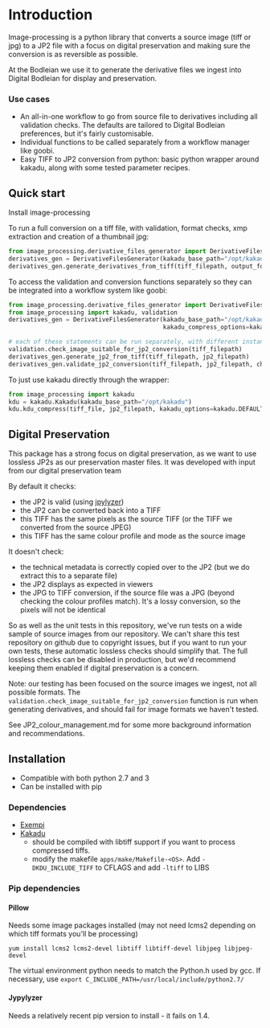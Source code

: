 # Introduction

Image-processing is a python library that converts a source image (tiff or jpg) to a JP2 file with a focus on digital preservation and making sure the conversion is as reversible as possible.

At the Bodleian we use it to generate the derivative files we ingest into Digital Bodleian for display and preservation.


### Use cases
- An all-in-one workflow to go from source file to derivatives including all validation checks. The defaults are tailored to Digital Bodleian preferences, but it's fairly customisable.
- Individual functions to be called separately from a workflow manager like goobi.
- Easy TIFF to JP2 conversion from python: basic python wrapper around kakadu, along with some tested parameter recipes.


## Quick start

Install image-processing

To run a full conversion on a tiff file, with validation, format checks, xmp extraction and creation of a thumbnail jpg:

```python
from image_processing.derivative_files_generator import DerivativeFilesGenerator
derivatives_gen = DerivativeFilesGenerator(kakadu_base_path="/opt/kakadu")
derivatives_gen.generate_derivatives_from_tiff(tiff_filepath, output_folder)
```

To access the validation and conversion functions separately so they can be integrated into a workflow system like goobi:

```python
from image_processing.derivative_files_generator import DerivativeFilesGenerator
from image_processing import kakadu, validation
derivatives_gen = DerivativeFilesGenerator(kakadu_base_path="/opt/kakadu", 
                                           kakadu_compress_options=kakadu.DEFAULT_LOSSLESS_COMPRESS_OPTIONS)

# each of these statements can be run separately, with different instances of DerivativeFilesGenerator
validation.check_image_suitable_for_jp2_conversion(tiff_filepath)
derivatives_gen.generate_jp2_from_tiff(tiff_filepath, jp2_filepath)
derivatives_gen.validate_jp2_conversion(tiff_filepath, jp2_filepath, check_lossless=True)
```

To just use kakadu directly through the wrapper:
```python
from image_processing import kakadu
kdu = kakadu.Kakadu(kakadu_base_path="/opt/kakadu")
kdu.kdu_compress(tiff_file, jp2_filepath, kakadu_options=kakadu.DEFAULT_LOSSLESS_COMPRESS_OPTIONS)
```


## Digital Preservation

This package has a strong focus on digital preservation, as we want to use lossless JP2s as our preservation master files. It was developed with input from our digital preservation team

By default it checks:
- the JP2 is valid (using [jpylyzer](http://jpylyzer.openpreservation.org/))
- the JP2 can be converted back into a TIFF
- this TIFF has the same pixels as the source TIFF (or the TIFF we converted from the source JPEG)
- this TIFF has the same colour profile and mode as the source image

It doesn't check:
- the technical metadata is correctly copied over to the JP2 (but we do extract this to a separate file)
- the JP2 displays as expected in viewers
- the JPG to TIFF conversion, if the source file was a JPG (beyond checking the colour profiles match). It's a lossy conversion, so the pixels will not be identical

So as well as the unit tests in this repository, we've run tests on a wide sample of source images from our repository. We can't share this test repository on github due to copyright issues, but if you want to run your own tests, these automatic lossless checks should simplify that. The full lossless checks can be disabled in production, but we'd recommend keeping them enabled if digital preservation is a concern.

Note: our testing has been focused on the source images we ingest, not all possible formats. The `validation.check_image_suitable_for_jp2_conversion` function is run when generating derivatives, and should fail for image formats we haven't tested.

See JP2_colour_management.md for some more background information and recommendations.

## Installation

- Compatible with both python 2.7 and 3
- Can be installed with pip

### Dependencies
- [Exempi](https://libopenraw.freedesktop.org/wiki/Exempi/)
- [Kakadu](http://kakadusoftware.com/)
    - should be compiled with libtiff support if you want to process compressed tiffs.
    - modify the makefile `apps/make/Makefile-<OS>`. Add `-DKDU_INCLUDE_TIFF` to CFLAGS and add `-ltiff` to LIBS

### Pip dependencies

#### Pillow

Needs some image packages installed (may not need lcms2 depending on which tiff formats you'll be processing)

`yum install lcms2 lcms2-devel libtiff libtiff-devel libjpeg libjpeg-devel`

The virtual environment python needs to match the Python.h used by gcc. If necessary, use `export C_INCLUDE_PATH=/usr/local/include/python2.7/`

#### Jypylyzer

Needs a relatively recent pip version to install - it fails on 1.4.
